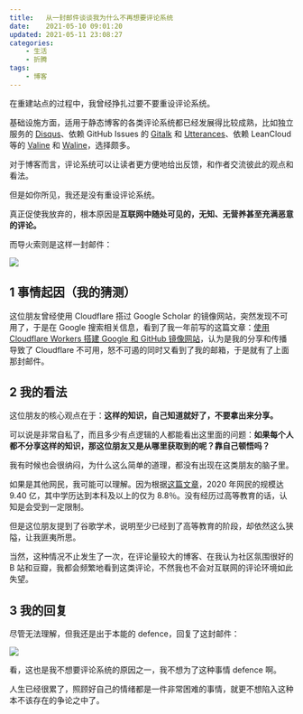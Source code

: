 ```yaml
---
title:   从一封邮件谈谈我为什么不再想要评论系统
date:    2021-05-10 09:01:20
updated: 2021-05-11 23:08:27
categories:
    - 生活
    - 折腾
tags:
    - 博客
---
```


在重建站点的过程中，我曾经挣扎过要不要重设评论系统。

基础设施方面，适用于静态博客的各类评论系统都已经发展得比较成熟，比如独立服务的 [Disqus](https://blog.disqus.com/)、依赖 GitHub Issues 的 [Gitalk](https://github.com/gitalk/gitalk) 和 [Utterances](https://github.com/utterance/utterances)、依赖 LeanCloud 等的 [Valine](https://github.com/xCss/Valine) 和 [Waline](https://github.com/lizheming/waline)，选择颇多。

对于博客而言，评论系统可以让读者更方便地给出反馈，和作者交流彼此的观点和看法。

但是如你所见，我还是没有重设评论系统。

真正促使我放弃的，根本原因是**互联网中随处可见的，无知、无营养甚至充满恶意的评论。**

而导火索则是这样一封邮件：

![](https://cdn.staticaly.com/gh/ProgCZ/image-cloud-a/master/2021/05/01.png)

<!-- more -->

## 1 事情起因（我的猜测）

这位朋友曾经使用 Cloudflare 搭过 Google Scholar 的镜像网站，突然发现不可用了，于是在 Google 搜索相关信息，看到了我一年前写的这篇文章：[使用 Cloudflare Workers 搭建 Google 和 GitHub 镜像网站](https://progcz.com/posts/use-cf-workers-build-google-and-github-mirrors/)，认为是我的分享和传播导致了 Cloudflare 不可用，怒不可遏的同时又看到了我的邮箱，于是就有了上面那封邮件。

## 2 我的看法

这位朋友的核心观点在于：**这样的知识，自己知道就好了，不要拿出来分享。**

可以说是非常自私了，而且多少有点逻辑的人都能看出这里面的问题：**如果每个人都不分享这样的知识，那这位朋友又是从哪里获取到的呢？靠自己顿悟吗？**

我有时候也会很纳闷，为什么这么简单的道理，都没有出现在这类朋友的脑子里。

如果是其他网民，我可能可以理解。因为根据[这篇文章](https://finance.sina.com.cn/tech/2020-09-29/doc-iivhuipp7144597.shtml)，2020 年网民的规模达 9.40 亿，其中学历达到本科及以上的仅为 8.8％。没有经历过高等教育的话，认知是会受到一定限制。

但是这位朋友提到了谷歌学术，说明至少已经到了高等教育的阶段，却依然这么狭隘，让我匪夷所思。

当然，这种情况不止发生了一次，在评论量较大的博客、在我认为社区氛围很好的 B 站和豆瓣，我都会频繁地看到这类评论，不然我也不会对互联网的评论环境如此失望。

## 3 我的回复

尽管无法理解，但我还是出于本能的 defence，回复了这封邮件：

![](https://cdn.staticaly.com/gh/ProgCZ/image-cloud-a/master/2021/05/02.png)

看，这也是我不想要评论系统的原因之一，我不想为了这种事情 defence 啊。

人生已经很累了，照顾好自己的情绪都是一件非常困难的事情，就更不想陷入这种本不该存在的争论之中了。
